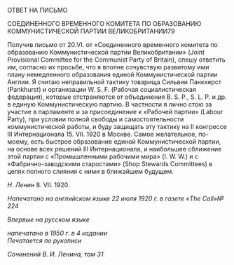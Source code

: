 ОТВЕТ НА ПИСЬМО

СОЕДИНЕННОГО ВРЕМЕННОГО КОМИТЕТА ПО ОБРАЗОВАНИЮ КОММУНИСТИЧЕСКОЙ ПАРТИИ ВЕЛИКОБРИТАНИИ79

Получив письмо от 20.VI. от «Соединенного временного комитета по образованию Коммунистической партии Великобритании» (Joint Provisional Committee for the Com­munist Party of Britain), спешу ответить им, согласно их просьбе, что я вполне сочувст­вую развитому ими плану немедленного образования единой Коммунистической пар­тии Англии. Я считаю неправильной тактику товарища Сильвии Панкхерст (Pankhurst) и организации W. S. F. (Рабочая социалистическая федерация), которые отстраняются от объединения В. S. P., S. L. Р. и др. в единую Коммунистическую партию. В частно­сти я лично стою за участие в парламенте и за присоединение к «Рабочей партии» (La­bour Party), при условии полной свободы и самостоятельности коммунистической рабо­ты, и буду защищать эту тактику на II конгрессе III Интернационала 15. VII. 1920 в Мо­скве. Самое желательное, по-моему, есть быстрое образование единой Коммунистиче­ской партии, на основе всех решений III Интернационала, и наибольшее сближение этой партии с «Промышленными рабочими мира» (I. W. W.) и с «Фабрично-заводскими старостами» (Shop Stewards Committees) в целях полного слияния с ними в ближай­шем будущем.

_Н. Ленин_ 8. VII. 1920.

_Напечатано на английском языке 22 июля 1920 г. в газете «__The_ _Call__»№ 224_

_Впервые на русском языке_

_напечатано в 1950 г. в 4 издании                                                           Печатается по рукописи_

_Сочинений В. И. Ленина, том 31_